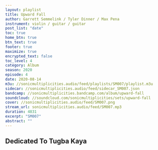 ```yaml
---
layout: playlist
title: Upward Fall
author: Garrett Semmelink / Tyler Dinner / Max Pena
instrument: violin / guitar / guitar
post_list: "date"
toc: true
home_btn: true
btn_text: true
footer: true
maximize: true
encrypted_text: false
toc_level: 4
category: Album
season: 2020
episode: 4
date: 2020-08-14
m3u: //sonicmultiplicities.audio/feed/playlists/SM007/playlist.m3u
sidecar: //sonicmultiplicities.audio/feed/sidecar_SM007.json
bandcamp: //sonicmultiplicities.bandcamp.com/album/upward-fall
soundcloud: //soundcloud.com/sonicmultiplicities/sets/upward-fall
cover: //sonicmultiplicities.audio/feed/SM007.png
stream_url: sonicmultiplicities.audio/feed/SM007.mp3
duration: 4831
excerpt: "SM007"
abstract: ""
---
```


## Dedicated To Tugba Kaya
